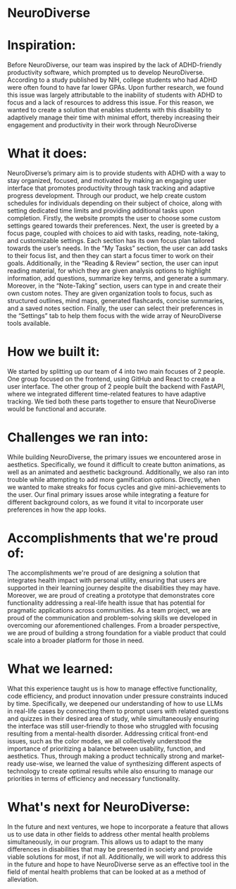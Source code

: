 # NeuroDiverse

# Inspiration:
Before NeuroDiverse, our team was inspired by the lack of ADHD-friendly productivity software, which prompted us to develop NeuroDiverse. According to a study published by NIH, college students who had ADHD were often found to have far lower GPAs. Upon further research, we found this issue was largely attributable to the inability of students with ADHD to focus and a lack of resources to address this issue. For this reason, we wanted to create a solution that enables students with this disability to adaptively manage their time with minimal effort, thereby increasing their engagement and productivity in their work through NeuroDiverse

# What it does:
NeuroDiverse’s primary aim is to provide students with ADHD with a way to stay organized, focused, and motivated by making an engaging user interface that promotes productivity through task tracking and adaptive progress development. Through our product, we help create custom schedules for individuals depending on their subject of choice, along with setting dedicated time limits and providing additional tasks upon completion. Firstly, the website prompts the user to choose some custom settings geared towards their preferences. Next, the user is greeted by a focus page, coupled with choices to aid with tasks, reading, note-taking, and customizable settings. Each section has its own focus plan tailored towards the user’s needs. In the “My Tasks” section, the user can add tasks to their focus list, and then they can start a focus timer to work on their goals. Additionally, in the “Reading & Review” section, the user can input reading material, for which they are given analysis options to highlight information, add questions, summarize key terms, and generate a summary. Moreover, in the “Note-Taking” section, users can type in and create their own custom notes. They are given organization tools to focus, such as structured outlines, mind maps, generated flashcards, concise summaries, and a saved notes section. Finally, the user can select their preferences in the “Settings” tab to help them focus with the wide array of NeuroDiverse tools available.

# How we built it:
We started by splitting up our team of 4 into two main focuses of 2 people. One group focused on the frontend, using GitHub and React to create a user interface. The other group of 2 people built the backend with FastAPI, where we integrated different time-related features to have adaptive tracking. We tied both these parts together to ensure that NeuroDiverse would be functional and accurate.

# Challenges we ran into:
While building NeuroDiverse, the primary issues we encountered arose in aesthetics. Specifically, we found it difficult to create button animations, as well as an animated and aesthetic background. Additionally, we also ran into trouble while attempting to add more gamification options. Directly, when we wanted to make streaks for focus cycles and give mini-achievements to the user. Our final primary issues arose while integrating a feature for different background colors, as we found it vital to incorporate user preferences in how the app looks.

# Accomplishments that we're proud of:
The accomplishments we're proud of are designing a solution that integrates health impact with personal utility, ensuring that users are supported in their learning journey despite the disabilities they may have. Moreover, we are proud of creating a prototype that demonstrates core functionality addressing a real-life health issue that has potential for pragmatic applications across communities. As a team project, we are proud of the communication and problem-solving skills we developed in overcoming our aforementioned challenges. From a broader perspective, we are proud of building a strong foundation for a viable product that could scale into a broader platform for those in need.

# What we learned:
What this experience taught us is how to manage effective functionality, code efficiency, and product innovation under pressure constraints induced by time. Specifically, we deepened our understanding of how to use LLMs in real-life cases by connecting them to prompt users with related questions and quizzes in their desired area of study, while simultaneously ensuring the interface was still user-friendly to those who struggled with focusing resulting from a mental-health disorder. Addressing critical front-end issues, such as the color modes, we all collectively understood the importance of prioritizing a balance between usability, function, and aesthetics. Thus, through making a product technically strong and market-ready use-wise, we learned the value of synthesizing different aspects of technology to create optimal results while also ensuring to manage our priorities in terms of efficiency and necessary functionality.

# What's next for NeuroDiverse:
In the future and next ventures, we hope to incorporate a feature that allows us to use data in other fields to address other mental health problems simultaneously, in our program. This allows us to adapt to the many differences in disabilities that may be presented in society and provide viable solutions for most, if not all. Additionally, we will work to address this in the future and hope to have NeuroDiverse serve as an effective tool in the field of mental health problems that can be looked at as a method of alleviation.
